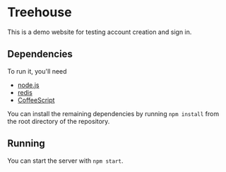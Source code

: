 Treehouse
========
This is a demo website for testing account creation and sign in.


Dependencies
------------
To run it, you'll need

- [node.js](http://www.nodejs.org/)
- [redis](http://redis.io/)
- [CoffeeScript](http://coffeescript.org/)

You can install the remaining dependencies by running `npm install` from the
root directory of the repository.


Running
-------
You can start the server with `npm start`.
